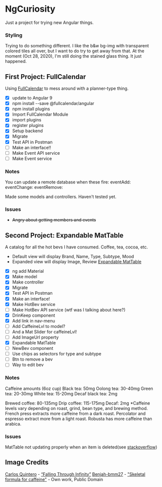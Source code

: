 # NgCuriosity
Just a project for trying new Angular things.

### Styling
Trying to do something different. I like the b&w bg-img with transparent colored tiles all over, but I want to do try to get away from that. At the moment (Oct 28, 2020), I'm still doing the stained glass thing. It just happened. 

## First Project: FullCalendar
Using [FullCalendar](https://fullcalendar.io/docs/angular) to mess around with a planner-type thing. 

- [x] update to Angular 9
- [x] npm install --save @fullcalendar/angular 
- [x] npm install plugins
- [x] Import FullCalendar Module 
- [x] import plugins 
- [x] register plugins
- [x] Setup backend 
- [x] Migrate
- [x] Test API in Postman
- [ ] Make an interface!!
- [ ] Make Event API service
- [ ] Make Event service

### Notes
  You can update a remote database when these fire:
    eventAdd:
    eventChange:
    eventRemove:

  Made some models and controllers. Haven't tested yet.

### Issues
  - ~~Angry about getting members and events~~

## Second Project: Expandable MatTable
A catalog for all the hot bevs I have consumed. Coffee, tea, cocoa, etc.
- Default view will display Brand, Name, Type, Subtype, Mood
- Expanded view will display Image, Review
[Expandable MatTable](https://v9.material.angular.io/components/table/examples)

- [x] ng add Material
- [x] Make model
- [x] Make controller
- [x] Migrate
- [x] Test API in Postman
- [x] Make an interface!
- [x] Make HotBev service
- [ ] Make HotBev API service (wtf was I talking about here?)
- [x] DrinKeep component
- [x] Add link in nav-menu
- [ ] Add CaffeineLvl to model?
- [ ] And a Mat Slider for caffeineLvl!
- [ ] Add ImageUrl property
- [x] Expandable MatTable
- [ ] NewBev component
- [ ] Use chips as selectors for type and subtype
- [ ] Btn to remove a bev
- [ ] Way to edit bev

### Notes
Caffeine amounts (6oz cup)
Black tea: 50mg
Oolong tea: 30-40mg
Green tea: 20-30mg
White tea: 15-20mg
Decaf black tea: 2mg


Brewed coffee: 80-135mg
Drip coffee: 115-175mg
Decaf: 2mg
*Caffeine levels vary depending on roast, grind, bean type, and brewing method. French press extracts more caffeine from a dark roast. Percolator and espresso extract more from a light roast. Robusta has more caffeine than arabica. 

### Issues
MatTable not updating properly when an item is deleted(see [stackoverflow](https://stackoverflow.com/questions/49284358/calling-renderrows-on-angular-material-table))

## Image Credits
[Carlos Quintero](https://unsplash.com/@c_quintero) - [“Falling Through Infinity”](https://unsplash.com/photos/7mINv5udhe8)
[Benjah-bmm27](https://commons.wikimedia.org/wiki/User:Benjah-bmm27) - ["Skeletal formula for caffeine"](https://commons.wikimedia.org/w/index.php?curid=1878332)  - Own work, Public Domain


